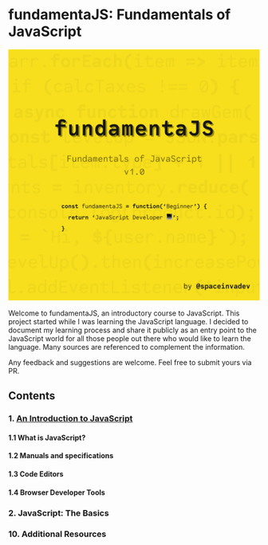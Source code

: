 # fundamentaJS: Fundamentals of JavaScript

![Cover of Fundamentals of JS](./assets/img/fundamentajs-cover.png)

Welcome to fundamentaJS, an introductory course to JavaScript. This project started while I was learning the JavaScript language. I decided to document my learning process and share it publicly as an entry point to the JavaScript world for all those people out there who would like to learn the language. Many sources are referenced to complement the information.

Any feedback and suggestions are welcome. Feel free to submit yours via PR.

## Contents

### 1. [An Introduction to JavaScript](/introduction/intro.md)

#### 1.1 What is JavaScript?

#### 1.2 Manuals and specifications

#### 1.3 Code Editors

#### 1.4 Browser Developer Tools

### 2. JavaScript: The Basics

### 10. Additional Resources